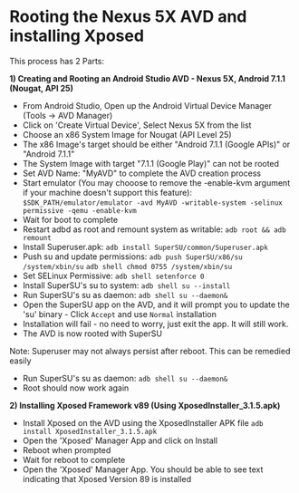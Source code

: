 
# Rooting the Nexus 5X AVD and installing Xposed

This process has 2 Parts:

**1) Creating and Rooting an Android Studio AVD - Nexus 5X, Android 7.1.1 (Nougat, API 25)**

* From Android Studio, Open up the Android Virtual Device Manager (Tools -> AVD Manager)
* Click on 'Create Virtual Device', Select Nexus 5X from the list
* Choose an x86 System Image for Nougat (API Level 25)
* The x86 Image's target should be either "Android 7.1.1 (Google APIs)" or "Android 7.1.1"
* The System Image with target "7.1.1 (Google Play)" can not be rooted
* Set AVD Name: "MyAVD" to complete the AVD creation process
* Start emulator (You may chooose to remove the -enable-kvm argument if your machine doesn't support this feature):
  `$SDK_PATH/emulator/emulator -avd MyAVD -writable-system -selinux permissive -qemu -enable-kvm`
* Wait for boot to complete
* Restart adbd as root and remount system as writable:
  `adb root && adb remount`
* Install Superuser.apk:
  `adb install SuperSU/common/Superuser.apk`
* Push su and update permissions:
  `adb push SuperSU/x86/su /system/xbin/su`
  `adb shell chmod 0755 /system/xbin/su`
* Set SELinux Permissive: 
  `adb shell setenforce 0`
* Install SuperSU's su to system: 
  `adb shell su --install`
* Run SuperSU's su as daemon: 
  `adb shell su --daemon&`
* Open the SuperSU app on the AVD, and it will prompt you to update the 'su' binary - Click `Accept` and use `Normal` installation
* Installation will fail - no need to worry, just exit the app. It will still work.
* The AVD is now rooted with SuperSU

Note: Superuser may not always persist after reboot. This can be remedied easily
* Run SuperSU's su as daemon: 
  `adb shell su --daemon&`
* Root should now work again


**2) Installing Xposed Framework v89 (Using XposedInstaller_3.1.5.apk)**

* Install Xposed on the AVD using the XposedInstaller APK file
  `adb install XposedInstaller_3.1.5.apk`
* Open the 'Xposed' Manager App and click on Install
* Reboot when prompted
* Wait for reboot to complete
* Open the 'Xposed' Manager App. You should be able to see text indicating that Xposed Version 89 is installed